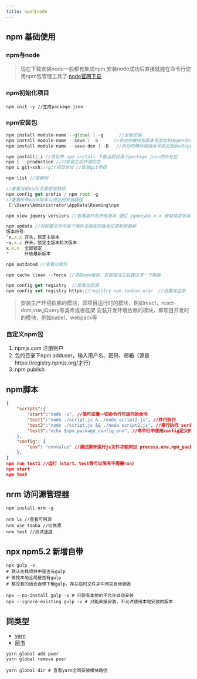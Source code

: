 ```yaml
---
title: npm与node
---
```

## npm 基础使用
### npm与node
> 现在下载安装node一般都有集成npm,安装node成功后直接就能在命令行使用npm包管理工具了
[node官网下载](https://nodejs.org/en/download/)

### npm初始化项目
```shell
npm init -y //生成package.json

```

### npm安装包
```javascript
npm install module-name --global | -g      //全局安装
npm install module-name --save | -S      //自动把模块和版本号添加到dependencies(生产环境)部分
npm install module-name --save-dev | -D   //自动把模块和版本号添加到devDependencies(开发环境)部分,打包之后就没有用的依赖

npm install||i //项目中 npm install 下载当前目录下package.json的所有包
npm i --production //只安装生成环境的包
npm i git+ssh://git项目地址 //安装git项目

npm list //依赖树

//查看当前node全局安装路径
npm config get prefix / npm root -g
//查看所有node版本公用全局安装路径
 C:\Users\Administrator\AppData\Roaming\npm

npm view jquery versions //查看插件的所有版本 通过 jquery@x.x.x 安装指定版本

npm updata //将配置文件中各个插件未锁定的版本位更新到最新
版本符号:
^x.x.x 开头，锁定主版本
~x.x.x 开头，锁定主版本和次版本
x.x.x  全部锁定
*      升级最新版本

npm outdated //查看过期包 

npm cache clean --force //清除npm缓存，安装错误之后建议清一下再装

npm config get registry  //查看当前源
npm config set registry https://registry.npm.taobao.org/  //设置淘宝源

```
> 安装生产环境依赖的模块，即项目运行时的模块，例如react，react-dom,vue,jQuery等类库或者框架
> 安装开发环境依赖的模块，即项目开发时的模块，例如babel、webpack等

### 自定义npm包
1. npmjs.com 注册账户
2. 包的目录下npm adduser，输入用户名、密码、邮箱（源是https://registry.npmjs.org/才行）
3. npm publish

## npm脚本

```json
{
    "scripts":{ 
        "start":"node -v", //值可设置一切命令行可运行的命令
        "test1":"node ./script.js & ./node script2.js", //并行执行
        "test2":"node ./script.js && ./node script2.js", //串行执行 script.js执行完才会执行2
        "test3":"echo $npm_package_config_env", //命令行中使用config定义的变量
    },
    "config": {
        "env": "envvalue" //通过脚步运行js文件才能同过 process.env.npm_package_config_env 获取到
    },
}
npm run test1 //运行（start、test等可以简写不需要run）
npm start
npm test
```

## nrm 访问源管理器

```shell
npm install nrm -g

nrm ls //查看可用源
nrm use taoba //切换源
nrm test //测试速度
```

## npx npm5.2 新增自带

```shell
npx gulp -v
# 默认先找项目中是否有gulp
# 再找本地全局是否有gulp
# 都没有的话会自带下载gulp，存在临时文件夹中用完自动销毁

npx --no-install gulp -v # 只能有本地的不允许自动安装
npx --ignore-existing gulp -v # 只能直接安装，不允许使用本地安装的版本
```


## 同类型
+ [yarn](https://yarn.bootcss.com/docs/usage/)
+ [简书](https://www.jianshu.com/p/59e990b90483)

```shell
yarn global add puer 
yarn global remove puer

yarn global dir # 查看yarn全局安装模块路径
```
